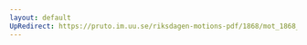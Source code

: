 ```yaml
---
layout: default
UpRedirect: https://pruto.im.uu.se/riksdagen-motions-pdf/1868/mot_1868__fk__1/mot_1868__fk__1-002.pdf
---
```

